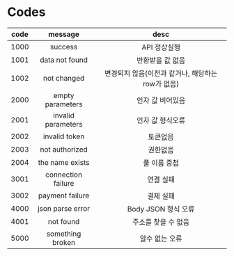 # Codes

|code|message|desc|
|:---:|:---:|:---:|
| 1000 | success | API 정상실행 |
| 1001 | data not found | 반환받을 값 없음 |
| 1002 | not changed | 변경되지 않음(이전과 같거나, 해당하는 row가 없음) |
| 2000 | empty parameters | 인자 값 비어있음 |
| 2001 | invalid parameters | 인자 값 형식오류 |
| 2002 | invalid token | 토큰없음 |
| 2003 | not authorized | 권한없음 |
| 2004 | the name exists | 풀 이름 중첩 |
| 3001 | connection failure | 연결 실패 |
| 3002 | payment failure | 결제 실패 |
| 4000 | json parse error | Body JSON 형식 오류 |
| 4001 | not found | 주소를 찾을 수 없음 |
| 5000 | something broken | 알수 없는 오류 |